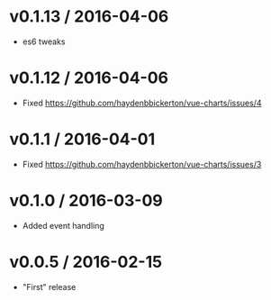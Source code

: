# v0.1.13 / 2016-04-06
- es6 tweaks 

# v0.1.12 / 2016-04-06
- Fixed https://github.com/haydenbbickerton/vue-charts/issues/4

# v0.1.1 / 2016-04-01
- Fixed https://github.com/haydenbbickerton/vue-charts/issues/3

# v0.1.0 / 2016-03-09
- Added event handling

# v0.0.5 / 2016-02-15
- "First" release